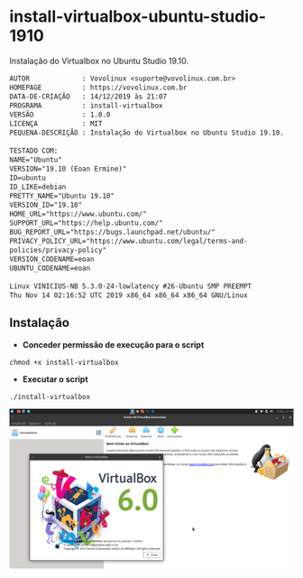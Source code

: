 # install-virtualbox-ubuntu-studio-1910
Instalação do Virtualbox no Ubuntu Studio 19.10.

```
AUTOR             : Vovolinux <suporte@vovolinux.com.br>
HOMEPAGE          : https://vovolinux.com.br 
DATA-DE-CRIAÇÃO   : 14/12/2019 às 21:07 
PROGRAMA          : install-virtualbox
VERSÃO            : 1.0.0
LICENÇA           : MIT
PEQUENA-DESCRIÇÃO : Instalação do Virtualbox no Ubuntu Studio 19.10.

TESTADO COM:
NAME="Ubuntu"
VERSION="19.10 (Eoan Ermine)"
ID=ubuntu
ID_LIKE=debian
PRETTY_NAME="Ubuntu 19.10"
VERSION_ID="19.10"
HOME_URL="https://www.ubuntu.com/"
SUPPORT_URL="https://help.ubuntu.com/"
BUG_REPORT_URL="https://bugs.launchpad.net/ubuntu/"
PRIVACY_POLICY_URL="https://www.ubuntu.com/legal/terms-and-policies/privacy-policy"
VERSION_CODENAME=eoan
UBUNTU_CODENAME=eoan

Linux VINICIUS-NB 5.3.0-24-lowlatency #26-Ubuntu SMP PREEMPT 
Thu Nov 14 02:16:52 UTC 2019 x86_64 x86_64 x86_64 GNU/Linux
```

## Instalação

- __Conceder permissão de execução para o script__
```
chmod +x install-virtualbox
```

- __Executar o script__
```
./install-virtualbox
```



![virtualbox-6.png](https://raw.githubusercontent.com/Viniciusalopes/install-virtualbox-ubuntu-studio-1910/master/imagens/virtualbox-6.png)
